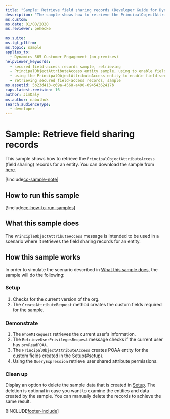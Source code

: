 ```yaml
---
title: "Sample: Retrieve field sharing records (Developer Guide for Dynamics 365 Customer Engagement (on-premises)) | MicrosoftDocs"
description: "The sample shows how to retrieve the PrincipalObjectAttributeAccess (field sharing) records for an entity. "
ms.custom: 
ms.date: 01/08/2020
ms.reviewer: pehecke

ms.suite: 
ms.tgt_pltfrm: 
ms.topic: sample
applies_to: 
  - Dynamics 365 Customer Engagement (on-premises)
helpviewer_keywords: 
  - secured field-access records sample, retrieving
  - PrincipalObjectAttributeAccess entity sample, using to enable field security
  - using the PrincipalObjectAttributeAccess entity to enable field security
  - retrieving secured field-access records, sample
ms.assetid: 5b23d413-c69a-4568-a490-09454362417b
caps.latest.revision: 16
author: JimDaly
ms.author: nabuthuk
search.audienceType: 
  - developer
---
```

# Sample: Retrieve field sharing records

This sample shows how to retrieve the `PrincipalObjectAttributeAccess` (field sharing) records for an entity. You can download the sample from [here](https://github.com/Microsoft/PowerApps-Samples/tree/master/dataverse/orgsvc/CSharp/RetrieveFieldSharing).

[!include[cc-sample-note](includes/cc-sample-note.md)]

## How to run this sample

[!include[cc-how-to-run-samples](includes/cc-how-to-run-PA-samples.md)]

## What this sample does

The `PrincipleObjectAttributeAccess` message is intended to be used in a scenario where it retrieves the field sharing records for an entity.

## How this sample works

In order to simulate the scenario described in [What this sample does](#what-this-sample-does), the sample will do the following:

### Setup

1. Checks for the current version of the org.
2. The `CreateAttributeRequest` method creates the custom fields required for the sample.

### Demonstrate

1. The `WhoAMIRequest` retrieves the current user's information.
2. The `RetrieveUserPrivilegesRequest` message checks if the current user has `prvReadPOAA`.
3. The `PrincipalObjectAttributeAccess` creates POAA entity for the custom fields created in the Setup(#setup).
4. Using the `QueryExpression` retrieve user shared attribute permissions.

### Clean up

Display an option to delete the sample data that is created in [Setup](#setup). The deletion is optional in case you want to examine the entities and data created by the sample. You can manually delete the records to achieve the same result.


[!INCLUDE[footer-include](../../../includes/footer-banner.md)]
